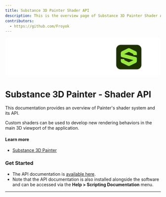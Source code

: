 ```yaml
---
title: Substance 3D Painter Shader API
description: This is the overview page of Substance 3D Painter Shader API
contributors:
  - https://github.com/Froyok
---
```


<Hero slots="image, heading, text" background="rgb(1, 46, 24)" hideBreadcrumbNav={false}/>

![Hero image](./hero.png)

# Substance 3D Painter - Shader API

This documentation provides an overview of Painter's shader system and its API.

Custom shaders can be used to develop new rendering behaviors in the main 3D viewport of the application.

<Resources slots="heading, links"/>

#### Learn more

* [Substance 3D Painter](https://www.adobe.com/products/substance3d-painter.html)

### Get Started

- The API documentation is [available here](/api/index.html).
- Note that the API documentation is also installed alongside the software and can be accessed via the **Help > Scripting Documentation** menu.

---
